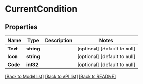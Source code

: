 # CurrentCondition

## Properties
Name | Type | Description | Notes
------------ | ------------- | ------------- | -------------
**Text** | **string** |  | [optional] [default to null]
**Icon** | **string** |  | [optional] [default to null]
**Code** | **int32** |  | [optional] [default to null]

[[Back to Model list]](../README.md#documentation-for-models) [[Back to API list]](../README.md#documentation-for-api-endpoints) [[Back to README]](../README.md)


